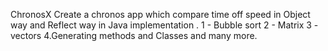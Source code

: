 ChronosX
Create a chronos app which compare time off speed in Object way and Reflect way in Java implementation . 1 - Bubble sort 2 - Matrix 3 - vectors 4.Generating methods and Classes and many more.